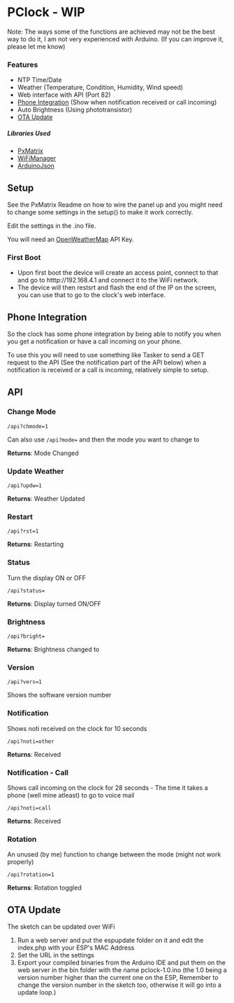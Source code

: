 # PClock - WIP
Note: The ways some of the functions are achieved may not be the best way to do it, I am not very experienced with Arduino. (If you can improve it, please let me know)

### Features
* NTP Time/Date
* Weather (Temperature, Condition, Humidity, Wind speed)
* Web interface with API (Port 82)
* [Phone Integration](#phone-integration) (Show when notification received or call incoming)
* Auto Brightness (Using phototransistor)
* [OTA Update](#ota-update)

##### Libraries Used
* [PxMatrix](https://github.com/2dom/PxMatrix)
* [WiFiManager](https://github.com/tzapu/WiFiManager)
* [ArduinoJson](https://arduinojson.org/)

## Setup

See the PxMatrix Readme on how to wire the panel up and you might need to change some settings in the setup() to make it work correctly.

Edit the settings in the .ino file.

You will need an [OpenWeatherMap](https://openweathermap.org) API Key.

### First Boot

* Upon first boot the device will create an access point, connect to that and go to htttp://192.168.4.1 and connect it to the WiFi network.
* The device will then restsrt and flash the end of the IP on the screen, you can use that to go to the clock's web interface.

## Phone Integration

So the clock has some phone integration by being able to notify you when you get a notification or have a call incoming on your phone.

To use this you will need to use something like Tasker to send a GET request to the API (See the notification part of the API below) when a notification is received or a call is incoming, relatively simple to setup.

## API

### Change Mode

<code>/api?chmode=1</code>

Can also use <code>/api?mode=</code> and then the mode you want to change to

**Returns**: Mode Changed

### Update Weather

<code>/api?updw=1</code>

**Returns**: Weather Updated

### Restart

<code>/api?rst=1</code>

**Returns**: Restarting

### Status

Turn the display ON or OFF

<code>/api?status=</code>

**Returns**: Display turned ON/OFF

### Brightness

<code>/api?bright=</code>

**Returns**: Brightness changed to

### Version

<code>/api?vers=1</code>

Shows the software version number

### Notification

Shows noti received on the clock for 10 seconds

<code>/api?noti=other</code>

**Returns**: Received

### Notification - Call

Shows call incoming on the clock for 28 seconds - The time it takes a phone (well mine atleast) to go to voice mail

<code>/api?noti=call</code>

**Returns**: Received

### Rotation

An unused (by me) function to change between the mode (might not work properly)

<code>/api?rotation=1</code>

**Returns**: Rotation toggled


## OTA Update

The sketch can be updated over WiFi

1. Run a web server and put the espupdate folder on it and edit the index.php with your ESP's MAC Address
2. Set the URL in the settings
3. Export your compiled binaries from the Arduino IDE and put them on the web server in the bin folder with the name pclock-1.0.ino (the 1.0 being a version number higher than the current one on the ESP, Remember to change the version number in the sketch too, otherwise it will go into a update loop.)
